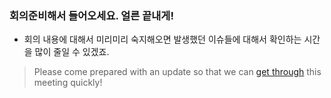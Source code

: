 ### 회의준비해서 들어오세요. 얼른 끝내게!
- 회의 내용에 대해서 미리미리 숙지해오면 발생했던 이슈들에 대해서 확인하는 시간을 많이 줄일 수 있겠죠. 
> Please come prepared with an update so that we can [get through](https://www.macmillandictionary.com/dictionary/british/get-through) this meeting quickly! 

